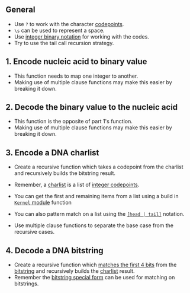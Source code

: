 ## General

- Use `?` to work with the character [codepoints][codepoint].
- `\s` can be used to represent a space.
- Use [integer binary notation][integer-literal] for working with the codes.
- Try to use the tail call recursion strategy.

## 1. Encode nucleic acid to binary value

- This function needs to map one integer to another.
- Making use of multiple clause functions may make this easier by breaking it down.

## 2. Decode the binary value to the nucleic acid

- This function is the opposite of part 1's function.
- Making use of multiple clause functions may make this easier by breaking it down.

## 3. Encode a DNA charlist

- Create a recursive function which takes a codepoint from the charlist and recursively builds the bitstring result.

- Remember, a [charlist][charlist] is a list of [integer codepoints][codepoint].
- You can get the first and remaining items from a list using a build in [`Kernel` module][kernel] function
- You can also pattern match on a list using the [`[head | tail]`][list] notation.
- Use multiple clause functions to separate the base case from the recursive cases.

## 4. Decode a DNA bitstring

- Create a recursive function which [matches the first 4 bits][bitstring-matching] from the [bitstring][bitstring] and recursively builds the [charlist][charlist] result.
- Remember the [bitstring special form][bitstring-form] can be used for matching on bitstrings.

[integer-literal]: https://hexdocs.pm/elixir/master/syntax-reference.html#integers-in-other-bases-and-unicode-code-points
[codepoint]: https://elixir-lang.org/getting-started/binaries-strings-and-char-lists.html#unicode-and-code-points
[charlist]: https://elixir-lang.org/getting-started/binaries-strings-and-char-lists.html#charlists
[bitstring]: https://elixir-lang.org/getting-started/binaries-strings-and-char-lists.html#bitstrings
[bitstring-form]: https://hexdocs.pm/elixir/Kernel.SpecialForms.html#%3C%3C%3E%3E/1
[bitstring-matching]: https://hexdocs.pm/elixir/Kernel.SpecialForms.html#%3C%3C%3E%3E/1-binary-bitstring-matching
[type-operator]: https://hexdocs.pm/elixir/Kernel.SpecialForms.html#::/2
[recursion-tco]: https://en.wikipedia.org/wiki/Tail_call
[list]: https://hexdocs.pm/elixir/List.html#content
[kernel]: https://hexdocs.pm/elixir/Kernel.html#functions

